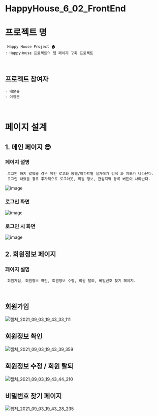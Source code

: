 # HappyHouse_6_02_FrontEnd

# 프로젝트 명
     Happy House Project 🏠
    : HappyHouse 프로젝트의 웹 페이지 구축 프로젝트 

<br>

## 프로젝트 참여자
    - 배문규
    - 이정훈

<br>

# 페이지 설계
## 1. 메인 페이지 😎
### 페이지 설명
     로그인 하지 않았을 경우 메인 로고와 동별/아파트별 실거래가 검색 과 지도가 나타난다.
     로그인 하였을 경우 추가적으로 로그아웃, 회원 정보, 관심지역 등록 버튼이 나타난다.
![image](https://user-images.githubusercontent.com/67899393/131991186-d1ce444a-111f-42e1-a6e3-fa471dad932f.png)

### 로그인 화면
![image](https://user-images.githubusercontent.com/67899393/131991322-50cebe68-3371-4895-bd7f-aab8ed19d664.png)

### 로그인 시 화면
![image](https://user-images.githubusercontent.com/67899393/131991413-de48ea82-960f-40e9-af15-c8077dbeaf55.png)

## 2. 회원정보 페이지
### 페이지 설명
     회원가입, 회원정보 확인, 회원정보 수정, 회원 탈퇴, 비밀번호 찾기 페이지.
<br>

## 회원가입
![캡처_2021_09_03_19_43_33_111](https://user-images.githubusercontent.com/67899393/131993364-4da6062a-76d2-4b6c-8b7c-8c2ec0000ba9.png)

## 회원정보 확인
![캡처_2021_09_03_19_43_39_359](https://user-images.githubusercontent.com/67899393/131993412-e0f43a75-ea60-4ad6-bb41-dc82a581d78b.png)

## 회원정보 수정 / 회원 탈퇴
![캡처_2021_09_03_19_43_44_210](https://user-images.githubusercontent.com/67899393/131993443-e8689e7d-2326-4bd4-bc99-70fd09910849.png)


## 비밀번호 찾기 페이지
![캡처_2021_09_03_19_43_28_235](https://user-images.githubusercontent.com/67899393/131993311-295c9682-5295-4df0-bfe3-17e1b5549ff5.png)

